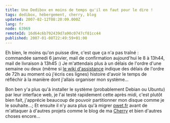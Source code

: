 ```yaml
---
title: Une Dedibox en moins de temps qu'il en faut pour le dire !
tags: dedibox, hébergement, cherry, blog
updated: 2007-02-12T08:20:09.000Z
lang: fr
node: 63969
remoteId: 16d64c6b792439d7a90c0747cf81cc44
published: 2007-01-08T22:49:59+01:00
---
```

 
Eh bien, le moins qu'on puisse dire, c'est que ça n'a pas traîné : commandée samedi 6 janvier, mail de confirmation aujourd'hui le 8 à 13h44, mail de livraison à 13h45 :) Je m'attendais plus à un délais de l'ordre d'une semaine ou deux (même si [le wiki d'assistance](http://assistance.dedibox.fr/documentation/doku.php?id=commercial:delais) indique des délais de l'ordre de 72h au moment où j'écris ces lignes) histoire d'avoir le temps de réfléchir à la manière dont j'allais organiser mon système...

 
Bon ben y'a plus qu'à installer le système (probablement Debian ou Ubuntu) par leur interface web, je l'ai testé rapidement cette après midi, c'est plutôt bien fait, j'apprécie beaucoup de pouvoir partitionner mon disque comme je le souhaite...; Et ensuite il n'y aura plus qu'à migrer [pwet.fr]() avant de m'attaquer à d'autres projets comme le blog de ma [Cherry]() et bien d'autres choses encore...


